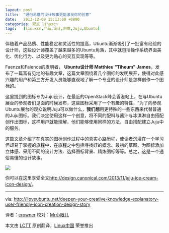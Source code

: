 ```yaml
---
layout: post
title:	"通俗易懂的设计故事更能激发你的创意"
date:	2013-12-09 15:13:00 +0800 
categories:	观点 linuxcn 
tags:	[linuxcn,产品,设计,创意,Juju,Ubuntu]
---
```



伴随着产品品质、性能稳定和灵活性的提高，Ubuntu渐渐吸引了一批富有经验的设计师，这些设计师覆盖了越来越多的Ubuntu角落，其中就包括操作系统界面美化、优化行为、以及更为贴心的交互实现等等。


Faenza和Faience的发明者， **Ubuntu设计师 Matthieu "Tiheum" James**，发布了一篇富有见地的有趣文章，这篇文章围绕着几个图标的发明展开，使得对此感兴趣的用户和第三方开发人员能够直观地了解一个专业的设计师是怎样创作一个图标的。


这里提到的图标专为Juju设计，在最近的OpenStack峰会香港站上，在与Ubuntu展台的参观者们见面的时候发布，这些图标采用了一个有趣的特性，“为了向参观Ubuntu展台的观众说明Juju可以做什么，**我们想**用更特殊的一些东西来代替普通的Juju图标。我们决定使用这样一个创意，将不同的配料与酱汁与冰淇淋自由搭配创作出图标，这样用户就能理解，他们能够使用同样的方法，自由搭配建立Juju中的服务。


这篇文章介绍了在真实的图标创作过程中的真实心路历程，使读者沉浸在一个学习但却易于掌握的旅程中，在旅程之中包括寻找好的概念、最初的草图、为图标添加立体感、采用不同的设计方法、选择图标背景、精炼图标等等。总之，这是一个通俗易懂的设计故事。


![](/Asserts/Images//attachment/album/201312/09/150359uvvu3lsuu289k99g.jpg)


你可以在这里享受全文<http://design.canonical.com/2013/11/juju-ice-cream-icon-design/>。




---


via: <http://iloveubuntu.net/deepen-your-creative-knowledge-explanatory-user-friendly-icon-creation-design-story>


译者：[crowner](https://github.com/crowner) 校对：[Mr小眼儿](http://blog.csdn.net/tinyeyeser)


本文由 [LCTT](https://github.com/LCTT/TranslateProject) 原创翻译，[Linux中国](http://linux.cn/) 荣誉推出

